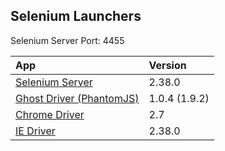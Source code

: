 Selenium Launchers
---
Selenium Server Port: 4455

| App | Version |
|:-----------|:-------------|
| [Selenium Server](https://code.google.com/p/selenium/downloads/list) | 2.38.0
| [Ghost Driver (PhantomJS)](https://code.google.com/p/phantomjs/downloads/list) | 1.0.4 (1.9.2)
| [Chrome Driver](http://chromedriver.storage.googleapis.com/index.html) | 2.7
| [IE Driver](https://code.google.com/p/selenium/downloads/list) | 2.38.0
